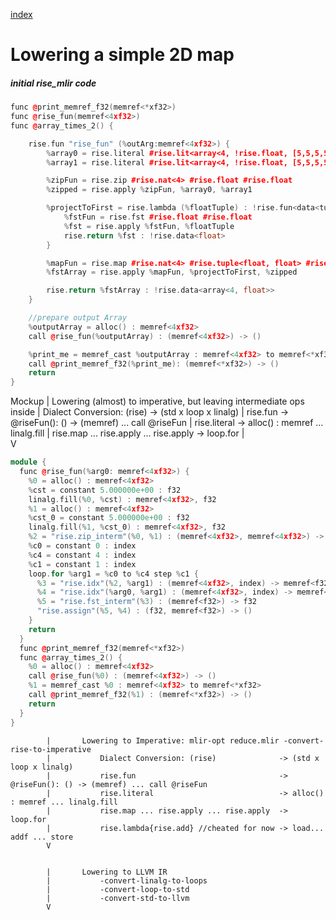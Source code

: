 [index](../README.md)
# Lowering a simple 2D map

##### initial rise_mlir code
```C++
func @print_memref_f32(memref<*xf32>)
func @rise_fun(memref<4xf32>)
func @array_times_2() {

    rise.fun "rise_fun" (%outArg:memref<4xf32>) {
        %array0 = rise.literal #rise.lit<array<4, !rise.float, [5,5,5,5]>>
        %array1 = rise.literal #rise.lit<array<4, !rise.float, [5,5,5,5]>>

        %zipFun = rise.zip #rise.nat<4> #rise.float #rise.float
        %zipped = rise.apply %zipFun, %array0, %array1

        %projectToFirst = rise.lambda (%floatTuple) : !rise.fun<data<tuple<float, float>> -> data<float>> {
            %fstFun = rise.fst #rise.float #rise.float
            %fst = rise.apply %fstFun, %floatTuple
            rise.return %fst : !rise.data<float>
        }

        %mapFun = rise.map #rise.nat<4> #rise.tuple<float, float> #rise.float
        %fstArray = rise.apply %mapFun, %projectToFirst, %zipped

        rise.return %fstArray : !rise.data<array<4, float>>
    }

    //prepare output Array
    %outputArray = alloc() : memref<4xf32>
    call @rise_fun(%outputArray) : (memref<4xf32>) -> ()

    %print_me = memref_cast %outputArray : memref<4xf32> to memref<*xf32>
    call @print_memref_f32(%print_me): (memref<*xf32>) -> ()
    return
}
```
Mockup
            |       Lowering (almost) to imperative, but leaving intermediate ops inside
            |           Dialect Conversion: (rise)              -> (std x loop x linalg) 
            |           rise.fun                                -> @riseFun(): () -> (memref) ... call @riseFun
            |           rise.literal                            -> alloc() : memref ... linalg.fill
            |           rise.map ... rise.apply ... rise.apply  -> loop.for
            |           
            V
```C++
module {
  func @rise_fun(%arg0: memref<4xf32>) {
    %0 = alloc() : memref<4xf32>
    %cst = constant 5.000000e+00 : f32
    linalg.fill(%0, %cst) : memref<4xf32>, f32
    %1 = alloc() : memref<4xf32>
    %cst_0 = constant 5.000000e+00 : f32
    linalg.fill(%1, %cst_0) : memref<4xf32>, f32
    %2 = "rise.zip_interm"(%0, %1) : (memref<4xf32>, memref<4xf32>) -> memref<4xf32>
    %c0 = constant 0 : index
    %c4 = constant 4 : index
    %c1 = constant 1 : index
    loop.for %arg1 = %c0 to %c4 step %c1 {
      %3 = "rise.idx"(%2, %arg1) : (memref<4xf32>, index) -> memref<f32>
      %4 = "rise.idx"(%arg0, %arg1) : (memref<4xf32>, index) -> memref<f32>
      %5 = "rise.fst_interm"(%3) : (memref<f32>) -> f32
      "rise.assign"(%5, %4) : (f32, memref<f32>) -> ()
    }
    return
  }
  func @print_memref_f32(memref<*xf32>)
  func @array_times_2() {
    %0 = alloc() : memref<4xf32>
    call @rise_fun(%0) : (memref<4xf32>) -> ()
    %1 = memref_cast %0 : memref<4xf32> to memref<*xf32>
    call @print_memref_f32(%1) : (memref<*xf32>) -> ()
    return
  }
}
```
            |       Lowering to Imperative: mlir-opt reduce.mlir -convert-rise-to-imperative        
            |           Dialect Conversion: (rise)              -> (std x loop x linalg) 
            |           rise.fun                                -> @riseFun(): () -> (memref) ... call @riseFun
            |           rise.literal                            -> alloc() : memref ... linalg.fill
            |           rise.map ... rise.apply ... rise.apply  -> loop.for
            |           rise.lambda{rise.add} //cheated for now -> load... addf ... store 
            V
```C++

```

            |       Lowering to LLVM IR
            |           -convert-linalg-to-loops
            |           -convert-loop-to-std
            |           -convert-std-to-llvm
            V

```Bash
```

